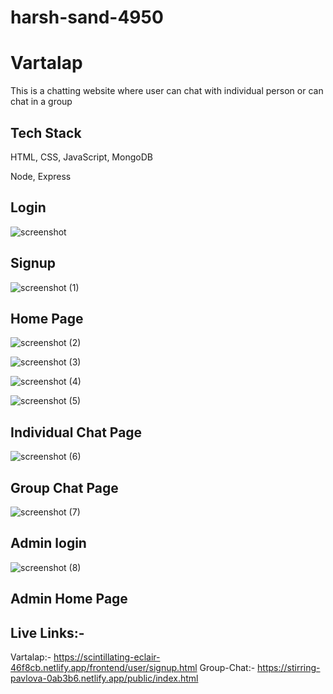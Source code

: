# harsh-sand-4950


# Vartalap

This is a chatting website where user can chat with individual person or can chat in a group


## Tech Stack

 HTML, CSS, JavaScript, MongoDB

 Node, Express


## Login

![screenshot](https://user-images.githubusercontent.com/108578299/237056666-d0bd548f-c261-4d74-a485-697f3815a592.png)

## Signup


![screenshot (1)](https://user-images.githubusercontent.com/108578299/237056914-e40697f9-7ceb-4740-a7d8-1ba2b89a00db.png)

## Home Page

![screenshot (2)](https://user-images.githubusercontent.com/108578299/237057560-9b3ab8db-d3ca-479d-a4af-fd0921493e4d.png)



![screenshot (3)](https://user-images.githubusercontent.com/108578299/237057918-264893a0-81bd-47f7-88da-d7a550e71052.png)

![screenshot (4)](https://user-images.githubusercontent.com/108578299/237057994-4a9b7d95-1433-4a78-bdd6-a731d548decd.png)

![screenshot (5)](https://user-images.githubusercontent.com/108578299/237057817-d41f5ab7-168a-48a1-aa73-8da5ec70a07a.png)

## Individual Chat Page

![screenshot (6)](https://user-images.githubusercontent.com/108578299/237059057-e50e54dd-d7fd-4f46-99a7-57a9d7973d07.png)

## Group Chat Page

![screenshot (7)](https://user-images.githubusercontent.com/108578299/237059249-1a80f324-06f5-4fd4-9181-f842040664ad.png)

## Admin login

![screenshot (8)](https://user-images.githubusercontent.com/108578299/237060335-3714bb86-3cba-4937-9a31-239a36e2d57c.png)

## Admin Home Page


## Live Links:-
Vartalap:- https://scintillating-eclair-46f8cb.netlify.app/frontend/user/signup.html
Group-Chat:- https://stirring-pavlova-0ab3b6.netlify.app/public/index.html
